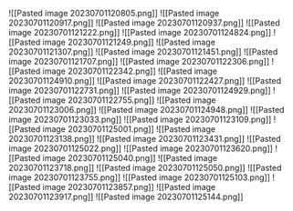 
![[Pasted image 20230701120805.png]]
![[Pasted image 20230701120917.png]]
![[Pasted image 20230701120937.png]]
![[Pasted image 20230701121222.png]]
![[Pasted image 20230701124824.png]]
![[Pasted image 20230701121249.png]]
![[Pasted image 20230701121307.png]]
![[Pasted image 20230701121451.png]]
![[Pasted image 20230701121707.png]]
![[Pasted image 20230701122306.png]]
![[Pasted image 20230701122342.png]]
![[Pasted image 20230701124910.png]]
![[Pasted image 20230701122427.png]]
![[Pasted image 20230701122731.png]]
![[Pasted image 20230701124929.png]]
![[Pasted image 20230701122755.png]]
![[Pasted image 20230701123006.png]]
![[Pasted image 20230701124948.png]]
![[Pasted image 20230701123033.png]]
![[Pasted image 20230701123109.png]]
![[Pasted image 20230701125001.png]]
![[Pasted image 20230701123138.png]]
![[Pasted image 20230701123431.png]]
![[Pasted image 20230701125022.png]]
![[Pasted image 20230701123620.png]]
![[Pasted image 20230701125040.png]]
![[Pasted image 20230701123718.png]]
![[Pasted image 20230701125050.png]]
![[Pasted image 20230701123755.png]]
![[Pasted image 20230701125103.png]]
![[Pasted image 20230701123857.png]]
![[Pasted image 20230701123917.png]]
![[Pasted image 20230701125144.png]]